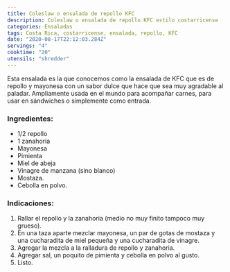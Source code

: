 ```yaml
---
title: Coleslaw o ensalada de repollo KFC
description: Coleslaw o ensalada de repollo KFC estilo costarricense
categories: Ensaladas
tags: Costa Rica, costarricense, ensalada, repollo, KFC
date: "2020-08-17T22:12:03.284Z"
servings: "4"
cooktime: "20"
utensils: "shredder"
---
```


Esta ensalada es la que conocemos como la ensalada de KFC que es de repollo y mayonesa con un sabor dulce que hace que sea muy agradable al paladar. Ampliamente usada en el mundo para acompañar carnes, para usar en sándwiches o simplemente como entrada.

### Ingredientes:

- 1/2 repollo
- 1 zanahoria
- Mayonesa
- Pimienta
- Miel de abeja
- Vinagre de manzana (sino blanco)
- Mostaza.
- Cebolla en polvo.

### Indicaciones:

1. Rallar el repollo y la zanahoria (medio no muy finito tampoco muy grueso).
2. En una taza aparte mezclar mayonesa, un par de gotas de mostaza y una cucharadita de miel pequeña y una cucharadita de vinagre.
3. Agregar la mezcla a la ralladura de repollo y zanahoria. 
4. Agregar sal, un poquito de pimienta y cebolla en polvo al gusto.
5. Listo.
